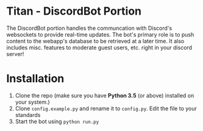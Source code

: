 # Titan - DiscordBot Portion
The DiscordBot portion handles the communcation with Discord's websockets to provide real-time updates. The bot's primary role is to push content to the webapp's database to be retrieved at a later time.
It also includes misc. features to moderate guest users, etc. right in your discord server!

# Installation
1. Clone the repo (make sure you have **Python 3.5** (or above) installed on your system.)
2. Clone `config.example.py` and rename it to `config.py`. Edit the file to your standards
3. Start the bot using `python run.py`
